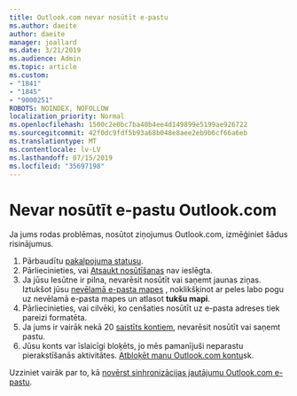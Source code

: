 ```yaml
---
title: Outlook.com nevar nosūtīt e-pastu
ms.author: daeite
author: daeite
manager: joallard
ms.date: 3/21/2019
ms.audience: Admin
ms.topic: article
ms.custom:
- "1841"
- "1845"
- "9000251"
ROBOTS: NOINDEX, NOFOLLOW
localization_priority: Normal
ms.openlocfilehash: 1500c2e0bc7ba40b4ee4d149899e5199ae926722
ms.sourcegitcommit: 42f0dc9fdf5b93a68b048e8aee2eb9b6cf66a6eb
ms.translationtype: MT
ms.contentlocale: lv-LV
ms.lasthandoff: 07/15/2019
ms.locfileid: "35697198"
---
```

# <a name="cant-send-email-in-outlookcom"></a>Nevar nosūtīt e-pastu Outlook.com

Ja jums rodas problēmas, nosūtot ziņojumus Outlook.com, izmēģiniet šādus risinājumus.

1. Pārbaudītu [pakalpojuma statusu](https://go.microsoft.com/fwlink/p/?linkid=837482).
1. Pārliecinieties, vai [Atsaukt nosūtīšanas](https://outlook.live.com/mail/options/mail/messageContent/undoSend) nav ieslēgta.
1. Ja jūsu Iesūtne ir pilna, nevarēsit nosūtīt vai saņemt jaunas ziņas. Iztukšot jūsu [nevēlamā e-pasta mapes](https://outlook.live.com/mail/junkemail) , noklikšķinot ar peles labo pogu uz nevēlamā e-pasta mapes un atlasot **tukšu mapi**.
1. Pārliecinieties, vai cilvēki, ko cenšaties nosūtīt uz e-pasta adreses tiek pareizi formatēta.
1. Ja jums ir vairāk nekā 20 [saistīts kontiem](https://outlook.live.com/mail/options/mail/accounts/connected), nevarēsit nosūtīt vai saņemt pastu.
1. Jūsu konts var īslaicīgi bloķēts, jo mēs pamanījuši neparastu pierakstīšanās aktivitātes. [Atbloķēt manu Outlook.com kontu](https://support.office.com/article/f4ad2701-d166-4d8b-8a6a-9af2a1f8a4c4?wt.mc_id=Office_Outlook_com_Alchemy)sk.

Uzziniet vairāk par to, kā [novērst sinhronizācijas jautājumu Outlook.com e-pastu](https://support.office.com/article/d39e3341-8d79-4bf1-b3c7-ded602233642?wt.mc_id=Office_Outlook_com_Alchemy).